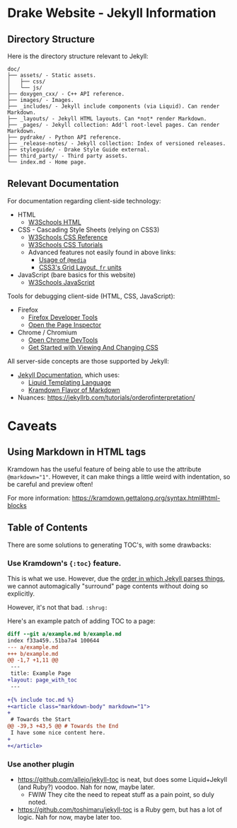 # Drake Website - Jekyll Information

## Directory Structure

Here is the directory structure relevant to Jekyll:

```
doc/
├── assets/ - Static assets.
│   ├── css/
│   └── js/
├── doxygen_cxx/ - C++ API reference.
├── images/ - Images.
├── _includes/ - Jekyll include components (via Liquid). Can render Markdown.
├── _layouts/ - Jekyll HTML layouts. Can *not* render Markdown.
├── _pages/ - Jekyll collection: Add'l root-level pages. Can render Markdown.
├── pydrake/ - Python API reference.
├── _release-notes/ - Jekyll collection: Index of versioned releases.
├── styleguide/ - Drake Style Guide external.
├── third_party/ - Third party assets.
└── index.md - Home page.
```

<!--
Above text adapted from the output of the following:
    cd doc/
    tree -F --dirsfirst -P '*.md|*.txt|*.html'
-->

## Relevant Documentation

For documentation regarding client-side technology:

* HTML
    * [W3Schools HTML](https://www.w3schools.com/html/default.asp)
* CSS - Cascading Style Sheets (relying on CSS3)
    * [W3Schools CSS Reference](https://www.w3schools.com/cssref/)
    * [W3Schools CSS Tutorials](https://www.w3schools.com/css/)
    * Advanced features not easily found in above links:
        * [Usage of `@media`](https://www.w3schools.com/css/css3_mediaqueries.asp)
        * [CSS3's Grid Layout, `fr` units](https://www.w3.org/TR/css3-grid-layout/#fr-unit)
* JavaScript (bare basics for this website)
    * [W3Schools JavaScript](https://www.w3schools.com/js/default.asp)

Tools for debugging client-side (HTML, CSS, JavaScript):

* Firefox
    * [Firefox Developer Tools](https://developer.mozilla.org/en-US/docs/Tools)
    * [Open the Page Inspector](https://developer.mozilla.org/en-US/docs/Tools/Page_Inspector/How_to/Open_the_Inspector)
* Chrome / Chromium
    * [Open Chrome DevTools](https://developers.google.com/web/tools/chrome-devtools/open)
    * [Get Started with Viewing And Changing CSS](https://developers.google.com/web/tools/chrome-devtools/css)

All server-side concepts are those supported by Jekyll:

* [Jekyll Documentation](https://jekyllrb.com/docs/), which uses:
    * [Liquid Templating Language](https://shopify.github.io/liquid/basics/introduction/)
    * [Kramdown Flavor of Markdown](https://kramdown.gettalong.org/syntax.html)
* Nuances: <https://jekyllrb.com/tutorials/orderofinterpretation/>

# Caveats

## Using Markdown in HTML tags

Kramdown has the useful feature of being able to use the attribute
`@markdown="1"`. However, it can make things a little weird with indentation,
so be careful and preview often!

For more information: <https://kramdown.gettalong.org/syntax.html#html-blocks>

## Table of Contents

There are some solutions to generating TOC's, with some drawbacks:

### Use Kramdown's `{:toc}` feature.

This is what we use. However, due the
[order in which Jekyll parses things](https://jekyllrb.com/tutorials/orderofinterpretation/),
we cannot automagically "surround" page contents without doing so explicitly.

However, it's not that bad. `:shrug:`

Here's an example patch of adding TOC to a page:

```patch
diff --git a/example.md b/example.md
index f33a459..51ba7a4 100644
--- a/example.md
+++ b/example.md
@@ -1,7 +1,11 @@
 ---
 title: Example Page
+layout: page_with_toc
 ---
 
+{% include toc.md %}
+<article class="markdown-body" markdown="1">
+
 # Towards the Start
@@ -39,3 +43,5 @@ # Towards the End
 I have some nice content here.
+
+</article>
```

### Use another plugin

* <https://github.com/allejo/jekyll-toc> is neat, but does some Liquid+Jekyll (and Ruby?) voodoo. Nah for now, maybe later.
    * FWIW They cite the need to repeat stuff as a pain point, so duly noted.
* <https://github.com/toshimaru/jekyll-toc> is a Ruby gem, but has a lot of
logic. Nah for now, maybe later too.
